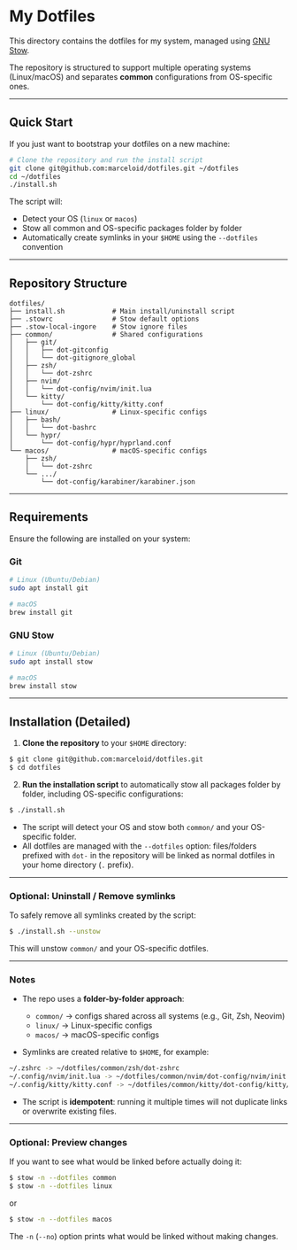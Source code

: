 # My Dotfiles

This directory contains the dotfiles for my system, managed using [GNU Stow](https://www.gnu.org/software/stow/).

The repository is structured to support multiple operating systems (Linux/macOS) and separates **common** configurations from OS-specific ones.

---

## Quick Start

If you just want to bootstrap your dotfiles on a new machine:

```bash
# Clone the repository and run the install script
git clone git@github.com:marceloid/dotfiles.git ~/dotfiles
cd ~/dotfiles
./install.sh
````

The script will:

* Detect your OS (`linux` or `macos`)
* Stow all common and OS-specific packages folder by folder
* Automatically create symlinks in your `$HOME` using the `--dotfiles` convention

---

## Repository Structure

```
dotfiles/
├── install.sh            # Main install/uninstall script
├── .stowrc               # Stow default options
├── .stow-local-ingore    # Stow ignore files
├── common/               # Shared configurations
│   ├── git/
│   │   ├── dot-gitconfig
│   │   └── dot-gitignore_global
│   ├── zsh/
│   │   └── dot-zshrc
│   ├── nvim/
│   │   └── dot-config/nvim/init.lua
│   └── kitty/
│       └── dot-config/kitty/kitty.conf
├── linux/                # Linux-specific configs
│   ├── bash/
│   │   └── dot-bashrc
│   └── hypr/
│       └── dot-config/hypr/hyprland.conf
└── macos/                # macOS-specific configs
    ├── zsh/
    │   └── dot-zshrc
    └── .../
        └── dot-config/karabiner/karabiner.json
```

---

## Requirements

Ensure the following are installed on your system:

### Git

```bash
# Linux (Ubuntu/Debian)
sudo apt install git

# macOS
brew install git
```

### GNU Stow

```bash
# Linux (Ubuntu/Debian)
sudo apt install stow

# macOS
brew install stow
```

---

## Installation (Detailed)

1. **Clone the repository** to your `$HOME` directory:

```bash
$ git clone git@github.com:marceloid/dotfiles.git
$ cd dotfiles
```

2. **Run the installation script** to automatically stow all packages folder by folder, including OS-specific configurations:

```bash
$ ./install.sh
```

* The script will detect your OS and stow both `common/` and your OS-specific folder.
* All dotfiles are managed with the `--dotfiles` option: files/folders prefixed with `dot-` in the repository will be linked as normal dotfiles in your home directory (`.` prefix).

---

### Optional: Uninstall / Remove symlinks

To safely remove all symlinks created by the script:

```bash
$ ./install.sh --unstow
```

This will unstow `common/` and your OS-specific dotfiles.

---

### Notes

* The repo uses a **folder-by-folder approach**:

  * `common/` → configs shared across all systems (e.g., Git, Zsh, Neovim)
  * `linux/` → Linux-specific configs
  * `macos/` → macOS-specific configs

* Symlinks are created relative to `$HOME`, for example:

``` bash
~/.zshrc -> ~/dotfiles/common/zsh/dot-zshrc
~/.config/nvim/init.lua -> ~/dotfiles/common/nvim/dot-config/nvim/init.lua
~/.config/kitty/kitty.conf -> ~/dotfiles/common/kitty/dot-config/kitty/kitty.conf
```

* The script is **idempotent**: running it multiple times will not duplicate links or overwrite existing files.

---

### Optional: Preview changes

If you want to see what would be linked before actually doing it:

```bash
$ stow -n --dotfiles common
$ stow -n --dotfiles linux
```

or

```bash
$ stow -n --dotfiles macos
```

The `-n` (`--no`) option prints what would be linked without making changes.

